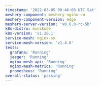 ```yaml
---
timestamp: '2022-03-05 08:46:03 UTC Sat'
meshery-component: meshery-nginx-sm
meshery-component-version: edge
meshery-server-version: 'v0.6.0-rc-5b'
k8s-distro: minikube
k8s-version: 'v1.20.1'
service-mesh: nginx-sm
service-mesh-version: 'v1.4.0'
tests:
  grafana: 'Running'
  jaeger: 'Running'
  nginx-mesh-api: 'Running'
  nginx-mesh-metrics: 'Running'
  prometheus: 'Running'
overall-status: 'passing'
---
```

